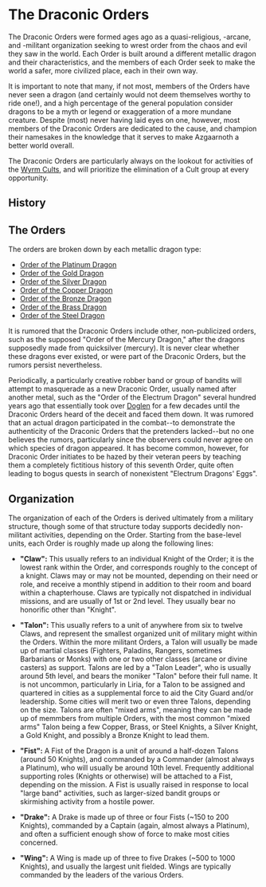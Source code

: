 # The Draconic Orders
The Draconic Orders were formed ages ago as a quasi-religious, -arcane, and -militant organization seeking to wrest order from the chaos and evil they saw in the world. Each Order is built around a different metallic dragon and their characteristics, and the members of each Order seek to make the world a safer, more civilized place, each in their own way.
 
It is important to note that many, if not most, members of the Orders have never seen a dragon (and certainly would not deem themselves worthy to ride one!), and a high percentage of the general population consider dragons to be a myth or legend or exaggeration of a more mundane creature. Despite (most) never having laid eyes on one, however, most members of the Draconic Orders are dedicated to the cause, and champion their namesakes in the knowledge that it serves to make Azgaarnoth a better world overall.
 
The Draconic Orders are particularly always on the lookout for activities of the [Wyrm Cults](../CultOfTheWyrm.md), and will prioritize the elimination of a Cult group at every opportunity.

## History

## The Orders
The orders are broken down by each metallic dragon type:

* [Order of the Platinum Dragon](Platinum.md)
* [Order of the Gold Dragon](Gold.md)
* [Order of the Silver Dragon](Silver.md)
* [Order of the Copper Dragon](Copper.md)
* [Order of the Bronze Dragon](Bronze.md)
* [Order of the Brass Dragon](Brass.md)
* [Order of the Steel Dragon](Steel.md)

It is rumored that the Draconic Orders include other, non-publicized orders, such as the supposed "Order of the Mercury Dragon," after the dragons supposedly made from quicksilver (mercury). It is never clear whether these dragons ever existed, or were part of the Draconic Orders, but the rumors persist nevertheless.

Periodically, a particularly creative robber band or group of bandits will attempt to masquerade as a new Draconic Order, usually named after another metal, such as the "Order of the Electrum Dragon" several hundred years ago that essentially took over [Doglen](/Cities/Doglen.md) for a few decades until the Draconic Orders heard of the deceit and faced them down. It was rumored that an actual dragon participated in the combat--to demonstrate the authenticity of the Draconic Orders that the pretenders lacked--but no one believes the rumors, particularly since the observers could never agree on which species of dragon appeared. It has become common, however, for Draconic Order initiates to be hazed by their veteran peers by teaching them a completely fictitious history of this seventh Order, quite often leading to bogus quests in search of nonexistent "Electrum Dragons' Eggs".

## Organization
The organization of each of the Orders is derived ultimately from a military structure, though some of that structure today supports decidedly non-militant activities, depending on the Order. Starting from the base-level units, each Order is roughly made up along the following lines:

* **"Claw":** This usually refers to an individual Knight of the Order; it is the lowest rank within the Order, and corresponds roughly to the concept of a knight. Claws may or may not be mounted, depending on their need or role, and receive a monthly stipend in addition to their room and board within a chapterhouse. Claws are typically not dispatched in individual missions, and are usually of 1st or 2nd level. They usually bear no honorific other than "Knight".

* **"Talon":** This usually refers to a unit of anywhere from six to twelve Claws, and represent the smallest organized unit of military might within the Orders. Within the more militant Orders, a Talon will usually be made up of martial classes (Fighters, Paladins, Rangers, sometimes Barbarians or Monks) with one or two other classes (arcane or divine casters) as support. Talons are led by a "Talon Leader", who is usually around 5th level, and bears the moniker "Talon" before their full name.
  It is not uncommon, particularly in Liria, for a Talon to be assigned and quartered in cities as a supplemental force to aid the City Guard and/or leadership. Some cities will merit two or even three Talons, depending on the size. Talons are often "mixed arms", meaning they can be made up of memmbers from multiple Orders, with the most common "mixed arms" Talon being a few Copper, Brass, or Steel Knights, a Silver Knight, a Gold Knight, and possibly a Bronze Knight to lead them.

* **"Fist":** A Fist of the Dragon is a unit of around a half-dozen Talons (around 50 Knights), and commanded by a Commander (almost always a Platinum), who will usually be around 10th level. Frequently additional supporting roles (Knights or otherwise) will be attached to a Fist, depending on the mission. A Fist is usually raised in response to local "large band" activities, such as larger-sized bandit groups or skirmishing activity from a hostile power.

* **"Drake":** A Drake is made up of three or four Fists (~150 to 200 Knights), commanded by a Captain (again, almost always a Platinum), and often a sufficient enough show of force to make most cities concerned.

* **"Wing":** A Wing is made up of three to five Drakes (~500 to 1000 Knights), and usually the largest unit fielded. Wings are typically commanded by the leaders of the various Orders.